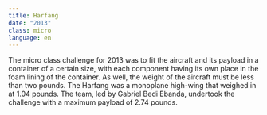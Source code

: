 ```yaml
---
title: Harfang
date: "2013"
class: micro
language: en
---
```

The micro class challenge for 2013 was to fit the aircraft and its payload in a container of a certain size, with each component having its own place in the foam lining of the container. As well, the weight of the aircraft must be less than two pounds. The Harfang was a monoplane high-wing that weighed in at 1.04 pounds. The team, led by Gabriel Bedi Ebanda, undertook the challenge with a maximum payload of 2.74 pounds.